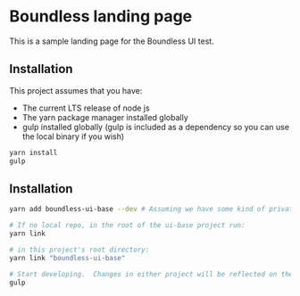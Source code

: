# Boundless landing page
This is a sample landing page for the Boundless UI test.

## Installation
This project assumes that you have:
  * The current LTS release of node js
  * The yarn package manager installed globally
  * gulp installed globally (gulp is included as a dependency so you can use the local binary if you wish)

```bash
yarn install
gulp
```
## Installation
```bash
yarn add boundless-ui-base --dev # Assuming we have some kind of private npm repo

# If no local repo, in the root of the ui-base project run:
yarn link

# in this project's root directory:
yarn link "boundless-ui-base"

# Start developing.  Changes in either project will be reflected on the page.
gulp
```